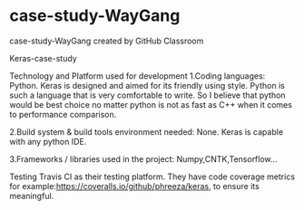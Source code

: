 # case-study-WayGang
case-study-WayGang created by GitHub Classroom

Keras-case-study

Technology and Platform used for development
1.Coding languages: Python. 
Keras is designed and aimed for its friendly using style. Python is such a language that is very comfortable to write. So I believe that python would be best choice no matter python is not as fast as C++ when it comes to performance comparison.

2.Build system & build tools environment needed: None.
Keras is capable with any python IDE.

3.Frameworks / libraries used in the project: Numpy,CNTK,Tensorflow...

Testing
Travis CI as their testing platform. 
They have code coverage metrics for example:https://coveralls.io/github/phreeza/keras, to ensure its meaningful.
